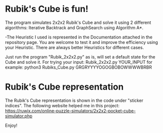 # Rubik's Cube is fun!
 The program simulates 2x2x2 Rubik's Cube and solve it using 2 different algorithms: Iterative Backtrack and GraphSearch using Algorithm A*.

 -The Heuristic I used is represented in the Documentation attached in the repository page. You are welcome to test it and improve the efficiency using your Heuristic. There are always better Heuristics for different cases.

 Just run the program "Rubik_2x2x2.py" as is, will set a default state for the Cube and solve it. 
 For trying your input: Rubik_2x2x2.py YOUR_INPUT
for example: python3 Rubiks_Cube.py GRGRYYYYOGOGBOBOWWWWBRBR

# Rubik's Cube representation

The Rubik's Cube representation is shown in the code under "sticker indices".
The following website helped me in this project:
https://ruwix.com/online-puzzle-simulators/2x2x2-pocket-cube-simulator.php

Enjoy!


